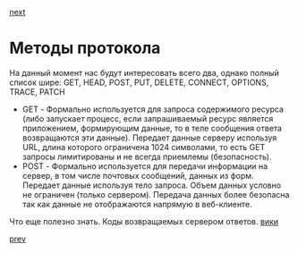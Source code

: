 <a href="11.md">next</a>

<h1>Методы протокола</h1>

<div>На данный момент нас будут интересовать всего два, однако полный список шире: GET, HEAD, POST, PUT, DELETE, CONNECT, OPTIONS, TRACE, PATCH</div>

<ul>
<li>
GET - Формально используется для запроса содержимого ресурса (либо запускает процесс, если запрашиваемый ресурс является приложением, формирующим данные, то в теле сообщения ответа возвращаются эти данные). Передает данные серверу используя URL, длина которого ограничена 1024 символами, то есть GET запросы лимитированы и не всегда приемлемы (безопасность).
</li>
<li>
POST - Формально используется для передачи информации на сервер, в том числе почтовых сообщений, данных из форм. Передает данные используя тело запроса. Объем данных условно не ограничен (только сервером). Передача данных более безопасна так как данные не отображаются напрямую в веб-клиенте.
</li>
</ul>

<div>
Что еще полезно знать. Коды возвращаемых сервером ответов. <a href="https://ru.wikipedia.org/wiki/%D0%A1%D0%BF%D0%B8%D1%81%D0%BE%D0%BA_%D0%BA%D0%BE%D0%B4%D0%BE%D0%B2_%D1%81%D0%BE%D1%81%D1%82%D0%BE%D1%8F%D0%BD%D0%B8%D1%8F_HTTP">вики</a>
</div>

<a href="09.md">prev</a>